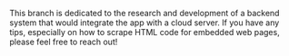 This branch is dedicated to the research and development of a backend system that would integrate the app with a cloud server. 
If you have any tips, especially on how to scrape HTML code for embedded web pages, please feel free to reach out!
